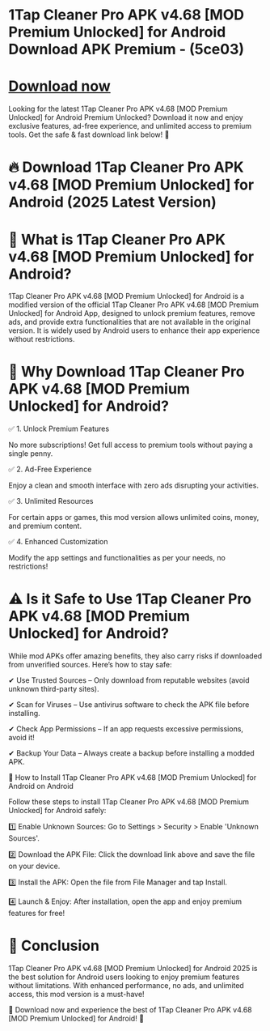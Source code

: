 # 1Tap Cleaner Pro APK v4.68 [MOD Premium Unlocked] for Android Download APK Premium - (5ce03)

# [Download now](https://softwarepk.com/)

Looking for the latest 1Tap Cleaner Pro APK v4.68 [MOD Premium Unlocked] for Android Premium Unlocked? Download it now and enjoy exclusive features, ad-free experience, and unlimited access to premium tools. Get the safe & fast download link below! 🚀

# 🔥 Download 1Tap Cleaner Pro APK v4.68 [MOD Premium Unlocked] for Android (2025 Latest Version)

# 📌 What is 1Tap Cleaner Pro APK v4.68 [MOD Premium Unlocked] for Android?

1Tap Cleaner Pro APK v4.68 [MOD Premium Unlocked] for Android is a modified version of the official 1Tap Cleaner Pro APK v4.68 [MOD Premium Unlocked] for Android App, designed to unlock premium features, remove ads, and provide extra functionalities that are not available in the original version. It is widely used by Android users to enhance their app experience without restrictions.

# 🌟 Why Download 1Tap Cleaner Pro APK v4.68 [MOD Premium Unlocked] for Android?

✅ 1. Unlock Premium Features

No more subscriptions! Get full access to premium tools without paying a single penny.


✅ 2. Ad-Free Experience

Enjoy a clean and smooth interface with zero ads disrupting your activities.


✅ 3. Unlimited Resources

For certain apps or games, this mod version allows unlimited coins, money, and premium content.


✅ 4. Enhanced Customization

Modify the app settings and functionalities as per your needs, no restrictions!

# ⚠️ Is it Safe to Use 1Tap Cleaner Pro APK v4.68 [MOD Premium Unlocked] for Android?


While mod APKs offer amazing benefits, they also carry risks if downloaded from unverified sources. Here’s how to stay safe:


✔ Use Trusted Sources – Only download from reputable websites (avoid unknown third-party sites).

✔ Scan for Viruses – Use antivirus software to check the APK file before installing.

✔ Check App Permissions – If an app requests excessive permissions, avoid it!

✔ Backup Your Data – Always create a backup before installing a modded APK.

📲 How to Install 1Tap Cleaner Pro APK v4.68 [MOD Premium Unlocked] for Android on Android

Follow these steps to install 1Tap Cleaner Pro APK v4.68 [MOD Premium Unlocked] for Android safely:

1️⃣ Enable Unknown Sources: Go to Settings > Security > Enable 'Unknown Sources'.

2️⃣ Download the APK File: Click the download link above and save the file on your device.

3️⃣ Install the APK: Open the file from File Manager and tap Install.

4️⃣ Launch & Enjoy: After installation, open the app and enjoy premium features for free!

# 🚀 Conclusion

1Tap Cleaner Pro APK v4.68 [MOD Premium Unlocked] for Android 2025 is the best solution for Android users looking to enjoy premium features without limitations. With enhanced performance, no ads, and unlimited access, this mod version is a must-have!

🔻 Download now and experience the best of 1Tap Cleaner Pro APK v4.68 [MOD Premium Unlocked] for Android! 🔻
